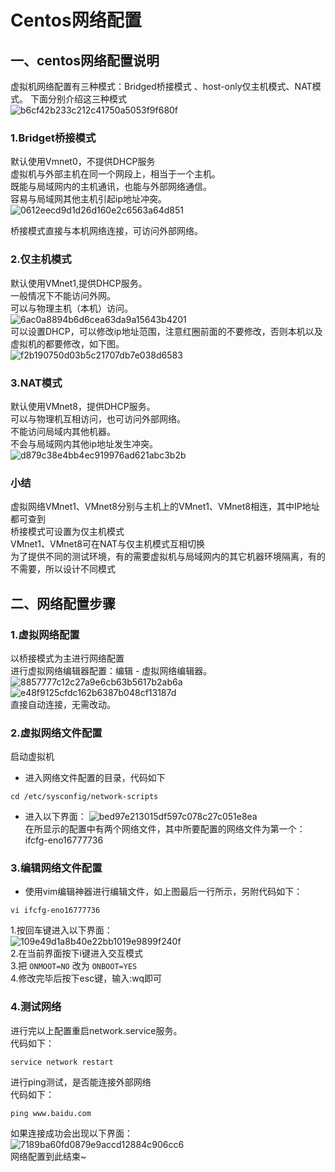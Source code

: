 # Centos网络配置
## 一、centos网络配置说明
虚拟机网络配置有三种模式：Bridged桥接模式 、host-only仅主机模式、NAT模式。
下面分别介绍这三种模式  
![b6cf42b233c212c41750a5053f9f680f](https://github.com/user-attachments/assets/f9417abc-9203-4c34-960b-d870d8b91c74)  

### 1.Bridget桥接模式  
默认使用Vmnet0，不提供DHCP服务  
虚拟机与外部主机在同一个网段上，相当于一个主机。  
既能与局域网内的主机通讯，也能与外部网络通信。  
容易与局域网其他主机引起ip地址冲突。  
![0612eecd9d1d26d160e2c6563a64d851](https://github.com/user-attachments/assets/e50c4532-171f-47eb-befe-d833c09e7ecb)  

桥接模式直接与本机网络连接，可访问外部网络。  

### 2.仅主机模式
默认使用VMnet1,提供DHCP服务。  
一般情况下不能访问外网。  
可以与物理主机（本机）访问。  
![6ac0a8894b6d6cea63da9a15643b4201](https://github.com/user-attachments/assets/f5dd9c23-da85-488c-970a-de89cdf322b0)  
可以设置DHCP，可以修改ip地址范围，注意红圈前面的不要修改，否则本机以及虚拟机的都要修改，如下图。  
![f2b190750d03b5c21707db7e038d6583](https://github.com/user-attachments/assets/298904e9-86a8-4395-84f5-0bd8ca7540c0)  

### 3.NAT模式
默认使用VMnet8，提供DHCP服务。  
可以与物理机互相访问，也可访问外部网络。  
不能访问局域内其他机器。  
不会与局域网内其他ip地址发生冲突。  
![d879c38e4bb4ec919976ad621abc3b2b](https://github.com/user-attachments/assets/1aa1a06d-1fd7-466b-892e-42a63939ff0f)  

### 小结
虚拟网络VMnet1、VMnet8分别与主机上的VMnet1、VMnet8相连，其中IP地址都可查到  
桥接模式可设置为仅主机模式  
VMnet1、VMnet8可在NAT与仅主机模式互相切换  
为了提供不同的测试环境，有的需要虚拟机与局域网内的其它机器环境隔离，有的不需要，所以设计不同模式   

## 二、网络配置步骤
### 1.虚拟网络配置
以桥接模式为主进行网络配置  
进行虚拟网络编辑器配置：编辑 - 虚拟网络编辑器。  
![8857777c12c27a9e6cb63b5617b2ab6a](https://github.com/user-attachments/assets/7beefe8e-676a-4977-a872-2a81afc69b02)  
![e48f9125cfdc162b6387b048cf13187d](https://github.com/user-attachments/assets/63ace5ce-7e4e-448f-a2e2-78cccee06549)  
直接自动连接，无需改动。  
### 2.虚拟网络文件配置
启动虚拟机  
- 进入网络文件配置的目录，代码如下  
```
cd /etc/sysconfig/network-scripts
```
- 进入以下界面：
![bed97e213015df597c078c27c051e8ea](https://github.com/user-attachments/assets/2ad1318c-1dad-400b-a9c7-b76b5fa2fa49)  
在所显示的配置中有两个网络文件，其中所要配置的网络文件为第一个：ifcfg-eno16777736  

### 3.编辑网络文件配置
- 使用vim编辑神器进行编辑文件，如上图最后一行所示，另附代码如下：
```
vi ifcfg-eno16777736
```
1.按回车键进入以下界面：  
![109e49d1a8b40e22bb1019e9899f240f](https://github.com/user-attachments/assets/b152cbe2-4a4c-42c6-9bbb-cbf31ca8090e)  
2.在当前界面按下i键进入交互模式  
3.把 `ONMOOT=NO` 改为 `ONBOOT=YES`  
4.修改完毕后按下esc键，输入:wq即可  

### 4.测试网络
进行完以上配置重启network.service服务。  
代码如下：  
```
service network restart
```
进行ping测试，是否能连接外部网络  
代码如下：  
```
ping www.baidu.com
```
如果连接成功会出现以下界面：  
![7189ba60fd0879e9accd12884c906cc6](https://github.com/user-attachments/assets/7e55f495-cc17-49b4-b0f8-c8c2dad88b14)  
网络配置到此结束~  

